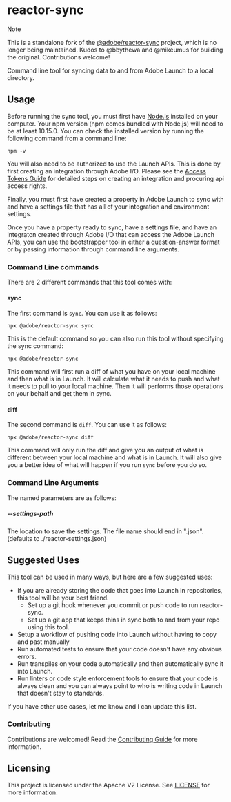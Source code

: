 # reactor-sync

> [!NOTE]
> This is a standalone fork of the [@adobe/reactor-sync](https://github.com/adobe/reactor-sync) project, which is no longer being maintained. Kudos to @bbythewa and @mikeumus for building the original. Contributions welcome!

Command line tool for syncing data to and from Adobe Launch to a local directory.

## Usage

Before running the sync tool, you must first have [Node.js](https://nodejs.org/en/) installed on your computer. Your npm version (npm comes bundled with Node.js) will need to be at least 10.15.0. You can check the installed version by running the following command from a command line:
                                                                                                      
```
npm -v
```

You will also need to be authorized to use the Launch APIs. This is done by first creating an integration through Adobe I/O. Please see the [Access Tokens Guide](https://developer.adobelaunch.com/api/guides/access_tokens/) for detailed steps on creating an integration and procuring api access rights.

Finally, you must first have created a property in Adobe Launch to sync with and have a settings file that has all of your integration and environment settings. 

Once you have a property ready to sync, have a settings file, and have an integraton created through Adobe I/O that can access the Adobe Launch APIs, you can use the bootstrapper tool in either a question-answer format or by passing information through command line arguments.

### Command Line commands

There are 2 different commands that this tool comes with:

#### sync

The first command is `sync`.  You can use it as follows:

```
npx @adobe/reactor-sync sync
```

This is the default command so you can also run this tool without specifying the sync command:

```
npx @adobe/reactor-sync
```

This command will first run a diff of what you have on your local machine and then what is in Launch.  It will calculate what it needs to push and what it needs to pull to your local machine.  Then it will performs those operations on your behalf and get them in sync.  

#### diff

The second command is `diff`.  You can use it as follows:

```
npx @adobe/reactor-sync diff
```

This command will only run the diff and give you an output of what is different between your local machine and what is in Launch.  It will also give you a better idea of what will happen if you run `sync` before you do so.  

### Command Line Arguments

The named parameters are as follows:

##### --settings-path

The location to save the settings.  The file name should end in ".json".  (defaults to ./reactor-settings.json)

## Suggested Uses

This tool can be used in many ways, but here are a few suggested uses:

- If you are already storing the code that goes into Launch in repositories, this tool will be your best friend.  
  - Set up a git hook whenever you commit or push code to run reactor-sync.
  - Set up a git app that keeps thins in sync both to and from your repo using this tool.
- Setup a workflow of pushing code into Launch without having to copy and past manually
- Run automated tests to ensure that your code doesn't have any obvious errors.
- Run transpiles on your code automatically and then automatically sync it into Launch.
- Run linters or code style enforcement tools to ensure that your code is always clean and you can always point to who is writing code in Launch that doesn't stay to standards. 

If you have other use cases, let me know and I can update this list.

### Contributing

Contributions are welcomed! Read the [Contributing Guide](.github/CONTRIBUTING.md) for more information.

## Licensing

This project is licensed under the Apache V2 License. See [LICENSE](LICENSE) for more information.
